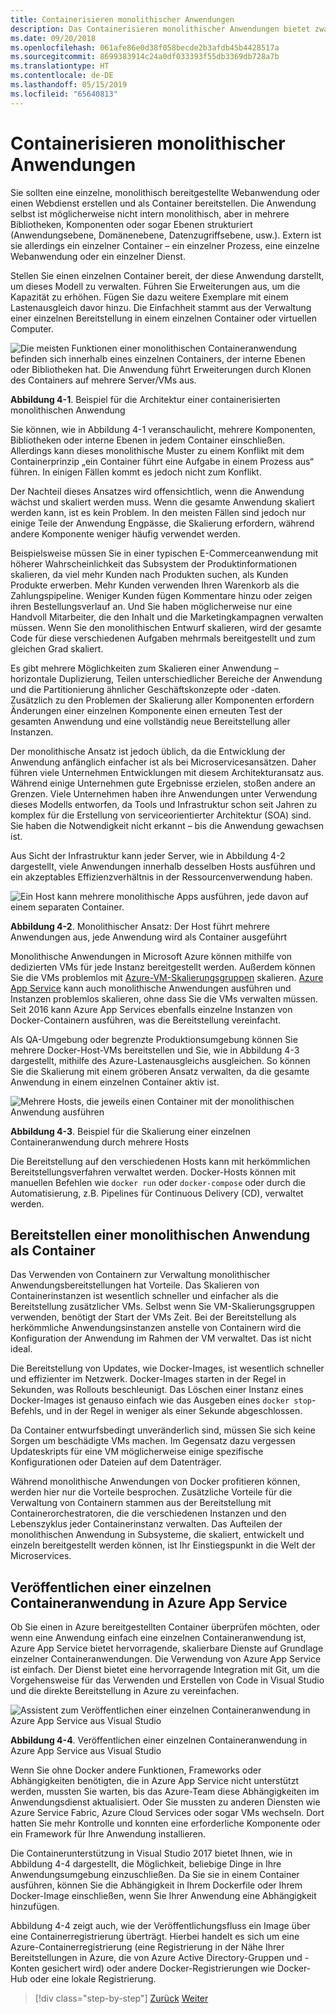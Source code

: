```yaml
---
title: Containerisieren monolithischer Anwendungen
description: Das Containerisieren monolithischer Anwendungen bietet zwar nicht alle Vorteile der Microservicearchitektur, dafür jedoch wichtige Vorteile beim Bereitstellen, von denen Sie direkt profitieren können.
ms.date: 09/20/2018
ms.openlocfilehash: 061afe86e0d38f058becde2b3afdb45b4428517a
ms.sourcegitcommit: 8699383914c24a0df033393f55db3369db728a7b
ms.translationtype: HT
ms.contentlocale: de-DE
ms.lasthandoff: 05/15/2019
ms.locfileid: "65640813"
---
```

# <a name="containerizing-monolithic-applications"></a>Containerisieren monolithischer Anwendungen

Sie sollten eine einzelne, monolithisch bereitgestellte Webanwendung oder einen Webdienst erstellen und als Container bereitstellen. Die Anwendung selbst ist möglicherweise nicht intern monolithisch, aber in mehrere Bibliotheken, Komponenten oder sogar Ebenen strukturiert (Anwendungsebene, Domänenebene, Datenzugriffsebene, usw.). Extern ist sie allerdings ein einzelner Container – ein einzelner Prozess, eine einzelne Webanwendung oder ein einzelner Dienst.

Stellen Sie einen einzelnen Container bereit, der diese Anwendung darstellt, um dieses Modell zu verwalten. Führen Sie Erweiterungen aus, um die Kapazität zu erhöhen. Fügen Sie dazu weitere Exemplare mit einem Lastenausgleich davor hinzu. Die Einfachheit stammt aus der Verwaltung einer einzelnen Bereitstellung in einem einzelnen Container oder virtuellen Computer.

![Die meisten Funktionen einer monolithischen Containeranwendung befinden sich innerhalb eines einzelnen Containers, der interne Ebenen oder Bibliotheken hat. Die Anwendung führt Erweiterungen durch Klonen des Containers auf mehrere Server/VMs aus.](./media/image1.png)

**Abbildung 4-1**. Beispiel für die Architektur einer containerisierten monolithischen Anwendung

Sie können, wie in Abbildung 4-1 veranschaulicht, mehrere Komponenten, Bibliotheken oder interne Ebenen in jedem Container einschließen. Allerdings kann dieses monolithische Muster zu einem Konflikt mit dem Containerprinzip „ein Container führt eine Aufgabe in einem Prozess aus“ führen. In einigen Fällen kommt es jedoch nicht zum Konflikt.

Der Nachteil dieses Ansatzes wird offensichtlich, wenn die Anwendung wächst und skaliert werden muss. Wenn die gesamte Anwendung skaliert werden kann, ist es kein Problem. In den meisten Fällen sind jedoch nur einige Teile der Anwendung Engpässe, die Skalierung erfordern, während andere Komponente weniger häufig verwendet werden.

Beispielsweise müssen Sie in einer typischen E-Commerceanwendung mit höherer Wahrscheinlichkeit das Subsystem der Produktinformationen skalieren, da viel mehr Kunden nach Produkten suchen, als Kunden Produkte erwerben. Mehr Kunden verwenden Ihren Warenkorb als die Zahlungspipeline. Weniger Kunden fügen Kommentare hinzu oder zeigen ihren Bestellungsverlauf an. Und Sie haben möglicherweise nur eine Handvoll Mitarbeiter, die den Inhalt und die Marketingkampagnen verwalten müssen. Wenn Sie den monolithischen Entwurf skalieren, wird der gesamte Code für diese verschiedenen Aufgaben mehrmals bereitgestellt und zum gleichen Grad skaliert.

Es gibt mehrere Möglichkeiten zum Skalieren einer Anwendung – horizontale Duplizierung, Teilen unterschiedlicher Bereiche der Anwendung und die Partitionierung ähnlicher Geschäftskonzepte oder -daten. Zusätzlich zu den Problemen der Skalierung aller Komponenten erfordern Änderungen einer einzelnen Komponente einen erneuten Test der gesamten Anwendung und eine vollständig neue Bereitstellung aller Instanzen.

Der monolithische Ansatz ist jedoch üblich, da die Entwicklung der Anwendung anfänglich einfacher ist als bei Microservicesansätzen. Daher führen viele Unternehmen Entwicklungen mit diesem Architekturansatz aus. Während einige Unternehmen gute Ergebnisse erzielen, stoßen andere an Grenzen. Viele Unternehmen haben ihre Anwendungen unter Verwendung dieses Modells entworfen, da Tools und Infrastruktur schon seit Jahren zu komplex für die Erstellung von serviceorientierter Architektur (SOA) sind. Sie haben die Notwendigkeit nicht erkannt – bis die Anwendung gewachsen ist.

Aus Sicht der Infrastruktur kann jeder Server, wie in Abbildung 4-2 dargestellt, viele Anwendungen innerhalb desselben Hosts ausführen und ein akzeptables Effizienzverhältnis in der Ressourcenverwendung haben.

![Ein Host kann mehrere monolithische Apps ausführen, jede davon auf einem separaten Container.](./media/image2.png)

**Abbildung 4-2**. Monolithischer Ansatz: Der Host führt mehrere Anwendungen aus, jede Anwendung wird als Container ausgeführt

Monolithische Anwendungen in Microsoft Azure können mithilfe von dedizierten VMs für jede Instanz bereitgestellt werden. Außerdem können Sie die VMs problemlos mit [Azure-VM-Skalierungsgruppen](https://azure.microsoft.com/documentation/services/virtual-machine-scale-sets/) skalieren. [Azure App Service](https://azure.microsoft.com/services/app-service/) kann auch monolithische Anwendungen ausführen und Instanzen problemlos skalieren, ohne dass Sie die VMs verwalten müssen. Seit 2016 kann Azure App Services ebenfalls einzelne Instanzen von Docker-Containern ausführen, was die Bereitstellung vereinfacht.

Als QA-Umgebung oder begrenzte Produktionsumgebung können Sie mehrere Docker-Host-VMs bereitstellen und Sie, wie in Abbildung 4-3 dargestellt, mithilfe des Azure-Lastenausgleichs ausgleichen. So können Sie die Skalierung mit einem gröberen Ansatz verwalten, da die gesamte Anwendung in einem einzelnen Container aktiv ist.

![Mehrere Hosts, die jeweils einen Container mit der monolithischen Anwendung ausführen](./media/image3.png)

**Abbildung 4-3**. Beispiel für die Skalierung einer einzelnen Containeranwendung durch mehrere Hosts

Die Bereitstellung auf den verschiedenen Hosts kann mit herkömmlichen Bereitstellungsverfahren verwaltet werden. Docker-Hosts können mit manuellen Befehlen wie `docker run` oder `docker-compose` oder durch die Automatisierung, z.B. Pipelines für Continuous Delivery (CD), verwaltet werden.

## <a name="deploying-a-monolithic-application-as-a-container"></a>Bereitstellen einer monolithischen Anwendung als Container

Das Verwenden von Containern zur Verwaltung monolithischer Anwendungsbereitstellungen hat Vorteile. Das Skalieren von Containerinstanzen ist wesentlich schneller und einfacher als die Bereitstellung zusätzlicher VMs. Selbst wenn Sie VM-Skalierungsgruppen verwenden, benötigt der Start der VMs Zeit. Bei der Bereitstellung als herkömmliche Anwendungsinstanzen anstelle von Containern wird die Konfiguration der Anwendung im Rahmen der VM verwaltet. Das ist nicht ideal.

Die Bereitstellung von Updates, wie Docker-Images, ist wesentlich schneller und effizienter im Netzwerk. Docker-Images starten in der Regel in Sekunden, was Rollouts beschleunigt. Das Löschen einer Instanz eines Docker-Images ist genauso einfach wie das Ausgeben eines `docker stop`-Befehls, und in der Regel in weniger als einer Sekunde abgeschlossen.

Da Container entwurfsbedingt unveränderlich sind, müssen Sie sich keine Sorgen um beschädigte VMs machen. Im Gegensatz dazu vergessen Updateskripts für eine VM möglicherweise einige spezifische Konfigurationen oder Dateien auf dem Datenträger.

Während monolithische Anwendungen von Docker profitieren können, werden hier nur die Vorteile besprochen. Zusätzliche Vorteile für die Verwaltung von Containern stammen aus der Bereitstellung mit Containerorchestratoren, die die verschiedenen Instanzen und den Lebenszyklus jeder Containerinstanz verwalten. Das Aufteilen der monolithischen Anwendung in Subsysteme, die skaliert, entwickelt und einzeln bereitgestellt werden können, ist Ihr Einstiegspunkt in die Welt der Microservices.

## <a name="publishing-a-single-container-based-application-to-azure-app-service"></a>Veröffentlichen einer einzelnen Containeranwendung in Azure App Service

Ob Sie einen in Azure bereitgestellten Container überprüfen möchten, oder wenn eine Anwendung einfach eine einzelnen Containeranwendung ist, Azure App Service bietet hervorragende, skalierbare Dienste auf Grundlage einzelner Containeranwendungen. Die Verwendung von Azure App Service ist einfach. Der Dienst bietet eine hervorragende Integration mit Git, um die Vorgehensweise für das Verwenden und Erstellen von Code in Visual Studio und die direkte Bereitstellung in Azure zu vereinfachen.

![Assistent zum Veröffentlichen einer einzelnen Containeranwendung in Azure App Service aus Visual Studio](./media/image4.png)

**Abbildung 4-4**. Veröffentlichen einer einzelnen Containeranwendung in Azure App Service aus Visual Studio

Wenn Sie ohne Docker andere Funktionen, Frameworks oder Abhängigkeiten benötigten, die in Azure App Service nicht unterstützt werden, mussten Sie warten, bis das Azure-Team diese Abhängigkeiten im Anwendungsdienst aktualisiert. Oder Sie mussten zu anderen Diensten wie Azure Service Fabric, Azure Cloud Services oder sogar VMs wechseln. Dort hatten Sie mehr Kontrolle und konnten eine erforderliche Komponente oder ein Framework für Ihre Anwendung installieren.

Die Containerunterstützung in Visual Studio 2017 bietet Ihnen, wie in Abbildung 4-4 dargestellt, die Möglichkeit, beliebige Dinge in Ihre Anwendungsumgebung einzuschließen. Da Sie sie in einem Container ausführen, können Sie die Abhängigkeit in Ihrem Dockerfile oder Ihrem Docker-Image einschließen, wenn Sie Ihrer Anwendung eine Abhängigkeit hinzufügen.

Abbildung 4-4 zeigt auch, wie der Veröffentlichungsfluss ein Image über eine Containerregistrierung überträgt. Hierbei handelt es sich um eine Azure-Containerregistrierung (eine Registrierung in der Nähe Ihrer Bereitstellungen in Azure, die von Azure Active Directory-Gruppen und -Konten gesichert wird) oder andere Docker-Registrierungen wie Docker-Hub oder eine lokale Registrierung.

>[!div class="step-by-step"]
>[Zurück](index.md)
>[Weiter](docker-application-state-data.md)
